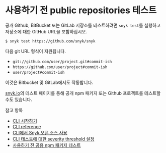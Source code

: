 # 사용하기 전 public repositories 테스트

공개 Github, BitBucket 또는 GitLab 저장소를 테스트하려면 `snyk test`를 실행하고 저장소에 대한 GitHub URL을 포함하십시오.

`$ snyk test https://github.com/snyk/snyk`

다음 git URL 형식이 지원됩니다.

* `git://github.com/user/project.git#commit-ish`
* `https://github.com/user/project#commit-ish`
* `user/project#commit-ish`

이것은 Bitbucket 및 GitLab에서도 작동합니다.&#x20;

[snyk.io](https://snyk.io/test/)의 테스트 페이지를 통해 공개 npm 패키지 또는 Github 프로젝트를 테스트할 수도 있습니다.&#x20;

참고 항목

* [CLI 시작하기](../cli.md)
* [CLI reference](../cli-reference.md)
* [CLI에서 Snyk 오픈 소스 사용](cli-snyk.md)
* [CLI 테스트에 대한 severity threshold 설정](set-severity-thresholds-for-cli-tests.md)
* [사용하기 전 공용 npm 패키지 테스트](npm.md)
